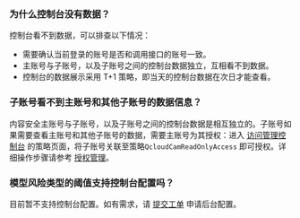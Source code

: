 
### 为什么控制台没有数据？
控制台看不到数据，可以排查以下情况：
- 需要确认当前登录的账号是否和调用接口的账号一致。
- 主账号与子账号，以及子账号之间的控制台数据独立，互相看不到数据。
- 控制台的数据展示采用 T+1 策略，即当天的控制台数据在次日才能查看。

### 子账号看不到主账号和其他子账号的数据信息？
内容安全主账号与子账号，以及子账号之间的控制台数据是相互独立的。子账号如果需要查看主账号和其他子账号的数据，需要主账号为其授权：进入 [访问管理控制台](https://console.cloud.tencent.com/cam/policy) 的策略页面，将子账号关联至策略`QcloudCamReadOnlyAccess` 即可授权。详细操作步骤请参考 [授权管理](https://cloud.tencent.com/document/product/598/10602)。

### 模型风险类型的阈值支持控制台配置吗？
目前暂不支持控制台配置。如有需求，请 [提交工单](https://console.cloud.tencent.com/workorder/category) 申请后台配置。
